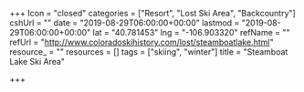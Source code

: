 +++
Icon = "closed"
categories = ["Resort", "Lost Ski Area", "Backcountry"]
cshUrl = ""
date = "2019-08-29T06:00:00+00:00"
lastmod = "2019-08-29T06:00:00+00:00"
lat = "40.781453"
lng = "-106.903320"
refName = ""
refUrl = "http://www.coloradoskihistory.com/lost/steamboatlake.html"
resource_ = ""
resources = []
tags = ["skiing", "winter"]
title = "Steamboat Lake Ski Area"

+++
